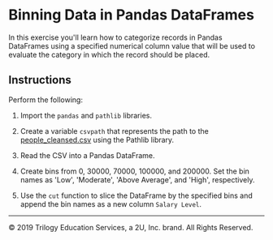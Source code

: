 # Binning Data in Pandas DataFrames

In this exercise you'll learn how to categorize records in Pandas DataFrames using a specified numerical column value that will be used to evaluate the category in which the record should be placed.

## Instructions

Perform the following:

1. Import the `pandas` and `pathlib` libraries.

2. Create a variable `csvpath` that represents the path to the [people_cleansed.csv](Resources/people_cleansed.csv) using the Pathlib library.

3. Read the CSV into a Pandas DataFrame.

4. Create bins from 0, 30000, 70000, 100000, and 200000. Set the bin names as 'Low', 'Moderate', 'Above Average', and 'High', respectively.

5. Use the `cut` function to slice the DataFrame by the specified bins and append the bin names as a new column `Salary Level`.

---

© 2019 Trilogy Education Services, a 2U, Inc. brand. All Rights Reserved.
